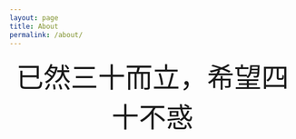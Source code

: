 ```yaml
---
layout: page
title: About
permalink: /about/
---
```


<!--<img src="{{ site.baseurl }}/assets/profile.jpg" title="Profile Picture" class="profile">-->


<!--
<font size="18px">
<center> We are hiring! </center>
</font>

<center>
<p><img style="mergin:5px;" src="http://7xir15.com1.z0.glb.clouddn.com/kuli.jpg"></p>
</center>

<center>
 坐标: <A href="http://www.dtdream.com">杭州数梦工场科技有限公司</A> ，位于杭州市西湖区
</center>

<br>
<center>
郑总的要求：
<br>
有分布式系统开发经验，对开源系统如YARN/HDFS/Spark/Mesos有足够了解;
<br>
有丰富的系统调优经验，有Linux系统/内核经验者优先；
<br>
口才便给，动手能力强，能够输出高质量文档；
<br>
至少会以下编程语言中的两种: c/java/python/scala;
<br>
强壮的身体！
<br>
以及，对技术的好奇心
</center>

<br>
<center>
简历投递address：hubt##dtdream.com
</center>
-->


<font size="15px">
<center> 已然三十而立，希望四十不惑 </center>
</font>



<br>
<br>

[centrarium]: https://github.com/bencentra/centrarium
[bencentra]: http://bencentra.com
[jekyll]: https://github.com/jekyll/jekyll
